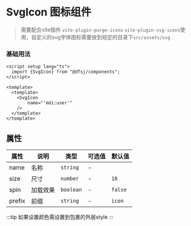 # SvgIcon 图标组件
 
> 需要配合vite插件 `vite-plugin-purge-icons` `vite-plugin-svg-icons`使用，自定义的svg字体图标需要放到规定的目录下`src/assets/svg`
 
 
### 基础用法

```vue
<script setup lang="ts">
  import {SvgIcon} from "@dfsj/components";  
</script>

<template>
  <template>
    <SvgIcon
        name="'mdi:user'"
    />
  </template>
</template>

```

##  属性

| 属性    | 说明   | 类型       | 可选值 | 默认值 |
|-------|------|----------|-----|---|
| name   | 名称   | `string` | -   |  | 
| size | 尺寸   | `number` | -   | `16` | 
| spin | 加载效果 | `boolean` | -   | `false` | 
| prefix | 前缀   | `string` | -   | `icon` | 

:::tip
如果设置颜色需设置到包裹的外层style
:::

